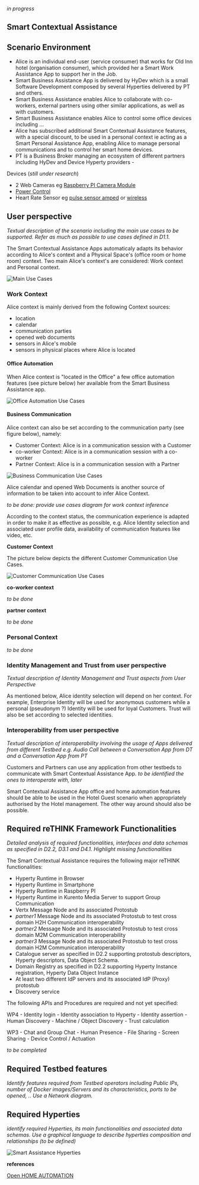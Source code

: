 *in progress*

Smart Contextual Assistance
---------------------------

Scenario Environment
--------------------

-	Alice is an individual end-user (service consumer) that works for Old Inn hotel (organisation consumer), which provided her a Smart Work Assistance App to support her in the Job.
-	Smart Business Assistance App is delivered by HyDev which is a small Software Development composed by several Hyperties delivered by PT and others.
-	Smart Business Assistance enables Alice to collaborate with co-workers, external partners using other similar applications, as well as with customers.
-	Smart Business Assistance enables Alice to control some office devices including ...
-	Alice has subscribed additional Smart Contextual Assistance features, with a special discount, to be used in a personal context ie acting as a Smart Personal Assistance App, enabling Alice to manage personal communications and to control her smart home devices.
-	PT is a Business Broker managing an ecosystem of different partners including HyDev and Device Hyperty providers -

Devices (*still under research*\)

-	2 Web Cameras eg [Raspberry PI Camera Module](https://www.raspberrypi.org/products/camera-module/)
-	[Power Control ](https://energenie4u.co.uk/catalogue/category/Raspberry-Pi-Accessories)
-	Heart Rate Sensor eg [pulse sensor amped](http://www.adafruit.com/products/1093) or [wireless](http://www.adafruit.com/products/1077)

User perspective
----------------

*Textual description of the scenario including the main use cases to be supported. Refer as much as possible to use cases defined in D1.1.*

The Smart Contextual Assistance Apps automaticaly adapts its behavior according to Alice's context and a Physical Space's (office room or home room) context. Two main Alice's context's are considered: Work context and Personal context.

![Main Use Cases](smart-contextual-assistance-use-cases.png)

### Work Context

Alice context is mainly derived from the following Context sources:

-	location
-	calendar
-	communication parties
-	opened web documents
-	sensors in Alice's mobile
-	sensors in physical places where Alice is located

#### Office Automation

When Alice context is "located in the Office" a few office automation features (see picture below) her available from the Smart Business Assistance app.

![Office Automation Use Cases](smart-contextual-office-automation-use-cases.png)

#### Business Communication

Alice context can also be set according to the communication party (see figure below), namely:

-	Customer Context: Alice is in a communication session with a Customer
-	co-worker Context: Alice is in a communication session with a co-worker
-	Partner Context: Alice is in a communication session with a Partner

![Business Communication Use Cases](smart-contextual-business-communication-use-cases.png)

Alice calendar and opened Web Documents is another source of information to be taken into account to infer Alice Context.

*to be done: provide use cases diagram for work context inference*

According to the context status, the communication experience is adapted in order to make it as effective as possible, e.g. Alice Identity selection and associated user profile data, availability of communication features like video, etc.

**Customer Context**

The picture below depicts the different Customer Communication Use Cases.

![Customer Communication Use Cases](smart-contextual-customer-communication-use-cases.png)

**co-worker context**

*to be done*

**partner context**

*to be done*

### Personal Context

*to be done*

### Identity Management and Trust from user perspective

*Textual description of Identity Management and Trust aspects from User Perspective*

As mentioned below, Alice identity selection will depend on her context. For example, Enterprise Identity will be used for anonymous customers while a personal (pseudonym ?) Identity will be used for loyal Customers. Trust will also be set according to selected identities.

### Interoperability from user perspective

*Textual description of interoperability involving the usage of Apps delivered from different Testbed e.g. Audio Call between a Conversation App from DT and a Conversation App from PT*

Customers and Partners can use any application from other testbeds to communicate with Smart Contextual Assistance App. *to be identified the ones to interoperate with, later*

Smart Contextual Assistance App office and home automation features should be able to be used in the Hotel Guest scenario when appropriately authorised by the Hotel management. The other way around should also be possible.

Required reTHINK Framework Functionalities
------------------------------------------

*Detailed analysis of required functionalities, interfaces and data schemas as specified in D2.2, D3.1 and D4.1. Highlight missing functionalities*

The Smart Contextual Assistance requires the following major reTHINK functionalities:

-	Hyperty Runtime in Browser
-	Hyperty Runtime in Smartphone
-	Hyperty Runtime in Raspberry PI
-	Hyperty Runtime in Kurento Media Server to support Group Communication
-	Vertx Message Node and its associated Protostub
-	*partner1* Message Node and its associated Protostub to test cross domain H2H Communication interoperability
-	*partner2* Message Node and its associated Protostub to test cross domain M2M Communication interoperability
-	*partner3* Message Node and its associated Protostub to test cross domain H2M Communication interoperability
-	Catalogue server as specified in D2.2 supporting protostub descriptors, Hyperty descriptors, Data Object Schema.
-	Domain Registry as specified in D2.2 supporting Hyperty Instance registration, Hyperty Data Object Instance
-	At least two different IdP servers and its associated IdP (Proxy) protostub
-	Discovery service

The following APIs and Procedures are required and not yet specified:

WP4 - Identity login - Identity association to Hyperty - Identity assertion - Human Discovery - Machine / Object Discovery - Trust calculation

WP3 - Chat and Group Chat - Human Presence - File Sharing - Screen Sharing - Device Control / Actuation

*to be completed*

Required Testbed features
-------------------------

*Identify features required from Testbed operators including Public IPs, number of Docker images/Servers and its characteristics, ports to be opened, .. Use a Network diagram.*

Required Hyperties
------------------

*identify required Hyperties, its main functionalities and associated data schemas. Use a graphical language to describe hyperties composition and relationships (to be defined)*

![Smart Assistance Hyperties](smart-contextual-assistance-hyperties.png)

**references**

[Open HOME AUTOMATION](https://www.openhomeautomation.net)
